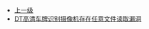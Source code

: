 * [上一级](docs/wy876_poc/)
* [DT高清车牌识别摄像机存在任意文件读取漏洞](docs/wy876_poc/DT/DT%E9%AB%98%E6%B8%85%E8%BD%A6%E7%89%8C%E8%AF%86%E5%88%AB%E6%91%84%E5%83%8F%E6%9C%BA%E5%AD%98%E5%9C%A8%E4%BB%BB%E6%84%8F%E6%96%87%E4%BB%B6%E8%AF%BB%E5%8F%96%E6%BC%8F%E6%B4%9E.md)
